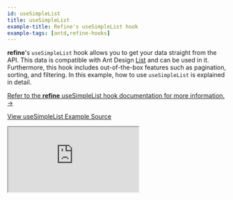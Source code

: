 ```yaml
---
id: useSimpleList
title: useSimpleList
example-title: Refine's useSimpleList hook
example-tags: [antd,refine-hooks]
---
```


**refine**'s `useSimpleList` hook allows you to get your data straight from the API. This data is compatible with Ant Design [List](https://ant.design/components/list/) and can be used in it. Furthermore, this hook includes out-of-the-box features such as pagination, sorting, and filtering. In this example, how to use `useSimpleList` is explained in detail.

[Refer to the **refine** useSimpleList hook documentation for more information. →](/docs/api-reference/antd/hooks/list/useSimpleList/)

[View useSimpleList Example Source](https://github.com/refinedev/refine/tree/master/examples/list/useSimpleList)

<iframe loading="lazy" src="https://stackblitz.com/github/refinedev/refine/tree/master/examples/list/useSimpleList?embed=1&view=preview&theme=dark&preset=node&ctl=1"
    style={{width: "100%", height:"80vh", border: "0px", borderRadius: "8px", overflow:"hidden"}}
    title="refine-use-simple-list-example"
></iframe>
